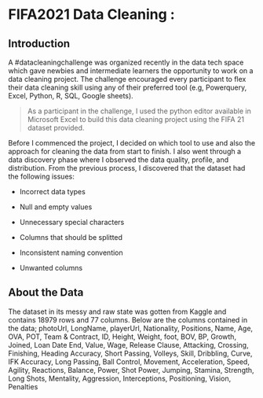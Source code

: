 # FIFA2021 Data Cleaning : 

## Introduction
A #datacleaningchallenge was organized recently in the data tech space which gave newbies and intermediate learners the opportunity to work on a data cleaning project. The challenge encouraged every participant to flex their data cleaning skill using any of their preferred tool (e.g, Powerquery, Excel, Python, R, SQL, Google sheets).

> As a participant in the challenge, I used the python editor available in Microsoft Excel to build this data cleaning project using the FIFA 21 dataset provided.

Before I commenced the project, I decided on which tool to use and also the approach for cleaning the data from start to finish. I also went through a data discovery phase where I observed the data quality, profile, and distribution. From the previous process, I discovered that the dataset had the following issues:

- Incorrect data types

- Null and empty values

- Unnecessary special characters

- Columns that should be splitted

- Inconsistent naming convention

- Unwanted columns

## About the Data
The dataset in its messy and raw state was gotten from Kaggle and contains 18979 rows and 77 columns. Below are the columns contained in the data;
photoUrl, LongName, playerUrl, Nationality, Positions, Name, Age, OVA, POT, Team & Contract, ID, Height, Weight, foot, BOV, BP, Growth, Joined, Loan Date End, Value, Wage, Release Clause, Attacking, Crossing, Finishing, Heading Accuracy, Short Passing, Volleys, Skill, Dribbling, Curve, IFK Accuracy, Long Passing, Ball Control, Movement, Acceleration, Speed, Agility, Reactions, Balance, Power, Shot Power, Jumping, Stamina, Strength, Long Shots, Mentality, Aggression, Interceptions, Positioning, Vision, Penalties


